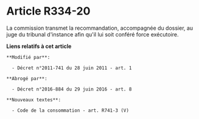 # Article R334-20

La commission transmet la recommandation, accompagnée du dossier, au    juge du tribunal d'instance afin qu'il lui soit
conféré force exécutoire.

**Liens relatifs à cet article**

	**Modifié par**:

	  - Décret n°2011-741 du 28 juin 2011 - art. 1

	**Abrogé par**:

	  - Décret n°2016-884 du 29 juin 2016 - art. 8

	**Nouveaux textes**:

	  - Code de la consommation - art. R741-3 (V)

